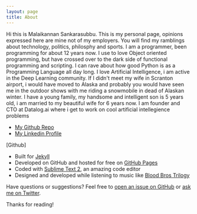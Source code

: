 ```yaml
---
layout: page
title: About
---
```


<p class="message">
  Hi this is Malaikannan Sankarasubbu. This is my personal page, opinions expressed here are mine not of my employers. You will find my ramblings about technology, politics, philosphy and sports. I am a programmer, been programming for about 12 years now. I use to love Object oriented programming, but have crossed over to the dark side of functional programming and scripting. I can rave about how good Python is as a Programming Language all day long. I love Artificial Intelligence, i am active in the Deep Learning community. If I didn't meet my wife in Scranton airport, i would have moved to Alaska and probably you would have seen me in the outdoor shows with me riding a snowmobile in dead of Alaskan winter. I have a young family, my handsome and intelligent son is 5 years old, i am married to my beautiful wife for 6 years now. I am founder and CTO at Datalog.ai where i get to work on cool artificial intellegience problems
</p>

* [My Github Repo](https://github.com/malaikannan)
* [My Linkedin Profile](https://www.linkedin.com/in/malaikannan)

[Github]

* Built for [Jekyll](http://jekyllrb.com)
* Developed on GitHub and hosted for free on [GitHub Pages](https://pages.github.com)
* Coded with [Sublime Text 2](http://sublimetext.com), an amazing code editor
* Designed and developed while listening to music like [Blood Bros Trilogy](https://soundcloud.com/maddecent/sets/blood-bros-series)

Have questions or suggestions? Feel free to [open an issue on GitHub](https://github.com/poole/issues/new) or [ask me on Twitter](https://twitter.com/mdo).

Thanks for reading!
